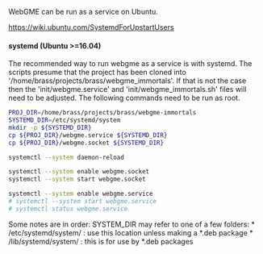 
WebGME can be run as a service on Ubuntu.

https://wiki.ubuntu.com/SystemdForUpstartUsers

#### systemd (Ubuntu >=16.04)
The recommended way to run webgme as a service is with systemd.
The scripts presume that the project has been cloned into
'/home/brass/projects/brass/webgme_immortals'.
If that is not the case then
the 'init/webgme.service' and 'init/webgme_immortals.sh'
files will need to be adjusted.
The following commands need to be run as root.

```bash
PROJ_DIR=/home/brass/projects/brass/webgme-immortals
SYSTEMD_DIR=/etc/systemd/system
mkdir -p ${SYSTEMD_DIR}
cp ${PROJ_DIR}/webgme.service ${SYSTEMD_DIR}
cp ${PROJ_DIR}/webgme.socket ${SYSTEMD_DIR}

systemctl --system daemon-reload

systemctl --system enable webgme.socket
systemctl --system start webgme.socket

systemctl --system enable webgme.service
# systemctl --system start webgme.service
# systemctl status webgme.service

```

Some notes are in order:
SYSTEM_DIR may refer to one of a few folders:
    * /etc/systemd/system/  : use this location unless making a *.deb package
    * /lib/systemd/system/  : this is for use by *.deb packages

